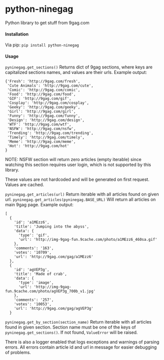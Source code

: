 # python-ninegag
Python library to get stuff from 9gag.com

#### Installation
Via pip: ```pip install python-ninegag```

#### Usage

```pyninegag.get_sections()``` Returns dict of 9gag sections, where keys are capitalized sections names, and values are their urls.
Example output: 
```
{'Fresh': 'http://9gag.com/fresh',
 'Cute Animals': 'http://9gag.com/cute',
 'Comic': 'http://9gag.com/comic',
 'Food': 'http://9gag.com/food', 
 'GIF': 'http://9gag.com/gif',
 'Cosplay': 'http://9gag.com/cosplay',
 'Geeky': 'http://9gag.com/geeky',
 'Girl': 'http://9gag.com/girl',
 'Funny': 'http://9gag.com/funny',
 'Design': 'http://9gag.com/design',
 'WTF': 'http://9gag.com/wtf',
 'NSFW': 'http://9gag.com/nsfw',
 'Trending': 'http://9gag.com/trending',
 'Timely': 'http://9gag.com/timely',
 'Meme': 'http://9gag.com/meme',
 'Hot': 'http://9gag.com/hot'
}
```
NOTE: NSFW section will return zero articles (empty iterable) since watching this section requires user login, which is not supported by this library.

These values are not hardcoded and will be generated on first request. Values are cached.
 
```pyninegag.get_articles(url)``` Return iterable with all articles found on given url.
```pyninegag.get_articles(pyninegag.BASE_URL)``` Will return all articles on main 9gag page.
Example output:
```
[
  {
    'id': 'a1MEzz6',
    'title': 'Jumping into the abyss',
    'data': {
      'type': 'gif', 
      'url': 'http://img-9gag-fun.9cache.com/photo/a1MEzz6_460sa.gif'
    }, 
    'comments': '163', 
    'votes': '10709', 
    'url': 'http://9gag.com/gag/a1MEzz6'
  }, 
  {
    'id': 'agVEP3g',
    'title': 'Made of crab',
    'data': {
      'type': 'image',
      'url': 'http://img-9gag-fun.9cache.com/photo/agVEP3g_700b_v1.jpg'
    },
    'comments': '257',
    'votes': '10053',
    'url': 'http://9gag.com/gag/agVEP3g'
  }
 ```
 
 ```pyninegag.get_by_section(section_name)``` Return iterable with all articles found in given section.
 Section name must be one of the keys of ```pyninegag.get_sections()```. If not found, ```ValueError``` will be raised.

There is also a logger enabled that logs exceptions and warnings of parsing errors. All errors contain article id and url in message for easier debugging of problems.
